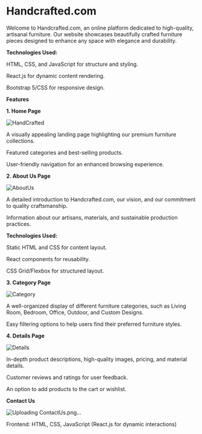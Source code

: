 # Handcrafted.com


Welcome to Handcrafted.com, an online platform dedicated to high-quality, artisanal furniture. Our website showcases beautifully crafted furniture pieces designed to enhance any space with elegance and durability.


**Technologies Used:**


HTML, CSS, and JavaScript for structure and styling.


React.js for dynamic content rendering.


Bootstrap 5/CSS for responsive design.


**Features**

**1. Home Page**

![HandCrafted](https://github.com/user-attachments/assets/3967fd9d-df61-4bb5-885d-22dfad40e405)




A visually appealing landing page highlighting our premium furniture collections.


Featured categories and best-selling products.


User-friendly navigation for an enhanced browsing experience.


**2. About Us Page**

![AboutUs](https://github.com/user-attachments/assets/2a6d0de5-3e40-464b-949b-e88b5eef5a64)




A detailed introduction to Handcrafted.com, our vision, and our commitment to quality craftsmanship.


Information about our artisans, materials, and sustainable production practices.


**Technologies Used:**





Static HTML and CSS for content layout.


React components for reusability.


CSS Grid/Flexbox for structured layout.


**3. Category Page**

![Category](https://github.com/user-attachments/assets/77d4b0c2-5957-4833-bf4e-07f3fd1a5314)



A well-organized display of different furniture categories, such as Living Room, Bedroom, Office, Outdoor, and Custom Designs.


Easy filtering options to help users find their preferred furniture styles.


**4. Details Page**

![Details](https://github.com/user-attachments/assets/296b9325-6603-4041-991f-d56f78ec1062)




In-depth product descriptions, high-quality images, pricing, and material details.


Customer reviews and ratings for user feedback.


An option to add products to the cart or wishlist.


**Contact Us**

![Uploading ContactUs.png…]()




Frontend: HTML, CSS, JavaScript (React.js for dynamic interactions)






